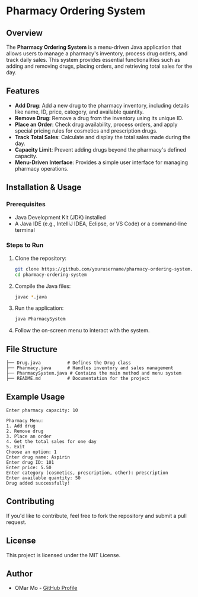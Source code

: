 # Pharmacy Ordering System

## Overview
The **Pharmacy Ordering System** is a menu-driven Java application that allows users to manage a pharmacy's inventory, process drug orders, and track daily sales. This system provides essential functionalities such as adding and removing drugs, placing orders, and retrieving total sales for the day.

## Features
- **Add Drug**: Add a new drug to the pharmacy inventory, including details like name, ID, price, category, and available quantity.
- **Remove Drug**: Remove a drug from the inventory using its unique ID.
- **Place an Order**: Check drug availability, process orders, and apply special pricing rules for cosmetics and prescription drugs.
- **Track Total Sales**: Calculate and display the total sales made during the day.
- **Capacity Limit**: Prevent adding drugs beyond the pharmacy's defined capacity.
- **Menu-Driven Interface**: Provides a simple user interface for managing pharmacy operations.

## Installation & Usage
### Prerequisites
- Java Development Kit (JDK) installed
- A Java IDE (e.g., IntelliJ IDEA, Eclipse, or VS Code) or a command-line terminal

### Steps to Run
1. Clone the repository:
   ```sh
   git clone https://github.com/yourusername/pharmacy-ordering-system.git
   cd pharmacy-ordering-system
   ```
2. Compile the Java files:
   ```sh
   javac *.java
   ```
3. Run the application:
   ```sh
   java PharmacySystem
   ```
4. Follow the on-screen menu to interact with the system.

## File Structure
```
├── Drug.java          # Defines the Drug class
├── Pharmacy.java      # Handles inventory and sales management
├── PharmacySystem.java # Contains the main method and menu system
├── README.md          # Documentation for the project
```

## Example Usage
```
Enter pharmacy capacity: 10

Pharmacy Menu:
1. Add drug
2. Remove drug
3. Place an order
4. Get the total sales for one day
5. Exit
Choose an option: 1
Enter drug name: Aspirin
Enter drug ID: 101
Enter price: 5.50
Enter category (cosmetics, prescription, other): prescription
Enter available quantity: 50
Drug added successfully!
```

## Contributing
If you'd like to contribute, feel free to fork the repository and submit a pull request.

## License
This project is licensed under the MIT License.

## Author
- OMar Mo - [GitHub Profile](https://github.com/OMar01010M)

